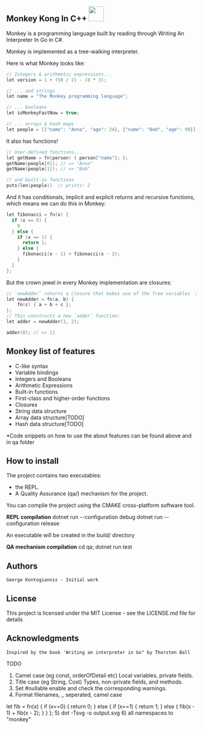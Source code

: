 ## Monkey Kong In C++   <img src="conf/gorilla-facing-right.png" width="40">
Monkey is a programming language built by reading through Writing An Interpreter In Go in C#.

Monkey is implemented as a tree-walking interpreter.

Here is what Monkey looks like:

```c++
// Integers & arithmetic expressions...
let version = 1 + (50 / 2) - (8 * 3);

// ... and strings
let name = "The Monkey programming language";

// ... booleans
let isMonkeyFastNow = true;

// ... arrays & hash maps
let people = [{"name": "Anna", "age": 24}, {"name": "Bob", "age": 99}];
```

It also has functions!

```c++
// User-defined functions...
let getName = fn(person) { person["name"]; };
getName(people[0]); // => "Anna"
getName(people[1]); // => "Bob"

// and built-in functions
puts(len(people))  // prints: 2
```

And it has conditionals, implicit and explicit returns and recursive functions, which means we can do this in Monkey:

```c++
let fibonacci = fn(x) {
  if (x == 0) {
    0
  } else {
    if (x == 1) {
      return 1;
    } else {
      fibonacci(x - 1) + fibonacci(x - 2);
    }
  }
};
```

But the crown jewel in every Monkey implementation are closures:

```c++
// `newAdder` returns a closure that makes use of the free variables `a` and `b`:
let newAdder = fn(a, b) {
    fn(c) { a + b + c };
};
// This constructs a new `adder` function:
let adder = newAdder(1, 2);

adder(8); // => 11
```

## Monkey list of features

* C-like syntax
* Variable bindings
* Integers and Booleans
* Arithmetic Expressions
* Built-in functions
* First-class and higher-order functions
* Closures
* String data structure
* Array data structure[TODO]
* Hash data structure[TODO]

*Code snippets on how to use the about features can be found above and in qa folder
 

## How to install
The project contains two executables:
* the REPL.
* A Quality Assurance (qa/) mechanism for the project.

 You can compile the project using the CMAKE cross-platform software tool.
 
__REPL compilation__
dotnet run --configuration debug
dotnet run --configuration release

An executable will be created in the build/ directory

__QA mechanism compilation__
cd qa; dotnet run test



## Authors

    George Kontogiannis - Initial work

## License

This project is licensed under the MIT License - see the LICENSE.md file for details

## Acknowledgments
    Inspired by the book 'Writing an interpreter in Go" by Thorsten Ball



TODO
1) Camel case (eg const, orderOfDetail etc) Local variables, private fields.
2) Title case (eg String, Cost) Types, non-private fields, and methods.
3) Set #nullable enable and check the corresponding warnings.
4) Format filenames, _ seperated, camel case
 
let fib = fn(x) { if (x==0) { return 0; } else { if (x==1) { return 1; } else { fib(x - 1) + fib(x - 2); } } };
5) dot -Tsvg -o output.svg
6) all namespaces to "monkey"
